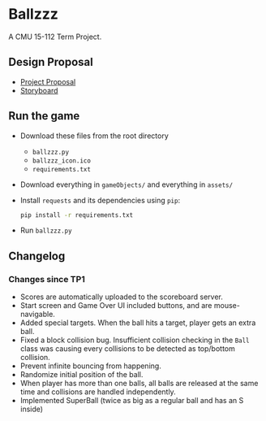 # Ballzzz

A CMU 15-112 Term Project.

## Design Proposal

- [Project Proposal](docs/project_proposal.md)
- [Storyboard](docs/storyboard.png)

## Run the game

- Download these files from the root directory
  - `ballzzz.py`
  - `ballzzz_icon.ico`
  - `requirements.txt`
- Download everything in `gameObjects/` and everything in `assets/`
- Install `requests` and its dependencies using `pip`:

  ```bash
  pip install -r requirements.txt
  ```

- Run `ballzzz.py`

## Changelog

### Changes since TP1

- Scores are automatically uploaded to the scoreboard server.
- Start screen and Game Over UI included buttons, and are mouse-navigable.
- Added special targets. When the ball hits a target, player gets an extra ball.
- Fixed a block collision bug. Insufficient collision checking in the `Ball` class was causing every collisions to be detected as top/bottom collision.
- Prevent infinite bouncing from happening.
- Randomize initial position of the ball.
- When player has more than one balls, all balls are released at the same time and collisions are handled independently.
- Implemented SuperBall (twice as big as a regular ball and has an S inside)